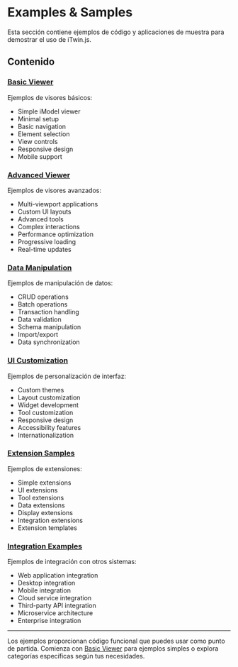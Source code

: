 # Examples & Samples

Esta sección contiene ejemplos de código y aplicaciones de muestra para demostrar el uso de iTwin.js.

## Contenido

### [Basic Viewer](./basic-viewer/)
Ejemplos de visores básicos:
- Simple iModel viewer
- Minimal setup
- Basic navigation
- Element selection
- View controls
- Responsive design
- Mobile support

### [Advanced Viewer](./advanced-viewer/)
Ejemplos de visores avanzados:
- Multi-viewport applications
- Custom UI layouts
- Advanced tools
- Complex interactions
- Performance optimization
- Progressive loading
- Real-time updates

### [Data Manipulation](./data-manipulation/)
Ejemplos de manipulación de datos:
- CRUD operations
- Batch operations
- Transaction handling
- Data validation
- Schema manipulation
- Import/export
- Data synchronization

### [UI Customization](./ui-customization/)
Ejemplos de personalización de interfaz:
- Custom themes
- Layout customization
- Widget development
- Tool customization
- Responsive design
- Accessibility features
- Internationalization

### [Extension Samples](./extension-samples/)
Ejemplos de extensiones:
- Simple extensions
- UI extensions
- Tool extensions
- Data extensions
- Display extensions
- Integration extensions
- Extension templates

### [Integration Examples](./integration-examples/)
Ejemplos de integración con otros sistemas:
- Web application integration
- Desktop integration
- Mobile integration
- Cloud service integration
- Third-party API integration
- Microservice architecture
- Enterprise integration

---

Los ejemplos proporcionan código funcional que puedes usar como punto de partida. Comienza con [Basic Viewer](./basic-viewer/) para ejemplos simples o explora categorías específicas según tus necesidades.
